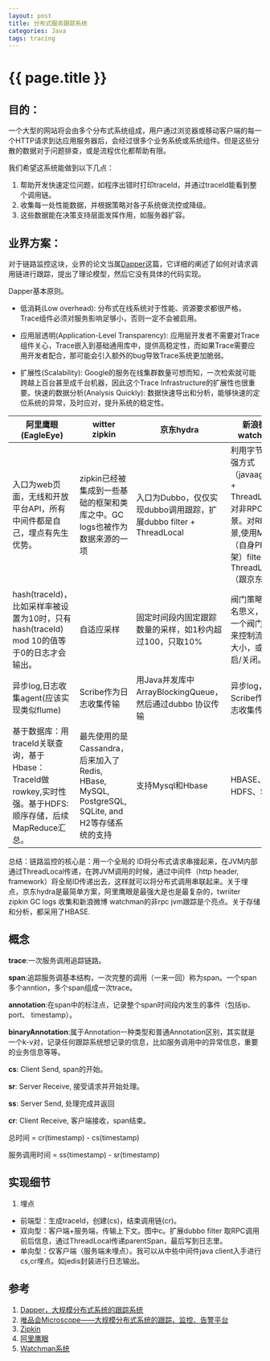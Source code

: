 ```yaml
---
layout: post
title: 分布式服务跟踪系统 
categories: Java
tags: tracing  
---
```


{{ page.title }}
================

## 目的：

一个大型的网站将会由多个分布式系统组成，用户通过浏览器或移动客户端的每一个HTTP请求到达应用服务器后，会经过很多个业务系统或系统组件。但是这些分散的数据对于问题排查，或是流程优化都帮助有限。

我们希望这系统能做到以下几点：

1. 帮助开发快速定位问题，如程序出错时打印traceId，并通过traceId能看到整个调用链。
2.  收集每一处性能数据，并根据策略对各子系统做流控或降级。
3.  这些数据能在决策支持层面发挥作用，如服务器扩容。

## 业界方案：
对于链路监控这块，业界的论文当属[Dapper](http://bigbully.github.io/Dapper-translation/)这篇，它详细的阐述了如何对请求调用链进行跟踪，提出了理论模型，然后它没有具体的代码实现。

Dapper基本原则。

* 低消耗(Low overhead): 分布式在线系统对于性能、资源要求都很严格，Trace组件必须对服务影响足够小，否则一定不会被启用。

* 应用层透明(Application-Level Transparency): 应用层开发者不需要对Trace组件关心，Trace嵌入到基础通用库中，提供高稳定性，而如果Trace需要应用开发者配合，那可能会引入额外的bug导致Trace系统更加脆弱。

* 扩展性(Scalability): Google的服务在线集群数量可想而知，一次检索就可能跨越上百台甚至成千台机器，因此这个Trace Infrastructure的扩展性也很重要。快速的数据分析(Analysis Quickly): 数据快速导出和分析，能够快速的定位系统的异常，及时应对，提升系统的稳定性。


阿里鹰眼(EagleEye) | witter zipkin | 京东hydra | 新浪微博 watchman |
--------------- | -------------   | ------------- | ------------- | 
入口为web页面，无线和开放平台API，所有中间件都是自己，埋点有先生优势。  | zipkin已经被集成到一些基础的框架和类库之中。GC logs也被作为数据来源的一项  | 入口为Dubbo，仅仅实现dubbo调用跟踪，扩展dubbo filter + ThreadLocal | 利用字节码增强方式（javaagent）+ ThreadLocal。对非RPC场景。对RPC场景,使用Motan（自身PRC框架）filter + ThreadLocal（跟京东类似）| 
hash(traceId)，比如采样率被设置为10时，只有hash(traceId) mod 10的值等于0的日志才会输出。| 自适应采样 | 固定时间段内固定跟踪数量的采样，如1秒内超过100，只取10% | 阀门策略，顾名思义，就像一个阀门，用来控制流量的大小，或是开启/关闭。 |
异步log,日志收集agent(应该实现类似flume) | Scribe作为日志收集传输 | 用Java并发库中ArrayBlockingQueue，然后通过dubbo 协议传输 | 异步log，Scribe作为日志收集传输 |
基于数据库：用traceId关联查询，基于Hbase：TraceId做rowkey,实时性强。基于HDFS:顺序存储，后续MapReduce汇总。| 最先使用的是Cassandra，后来加入了Redis, HBase, MySQL, PostgreSQL, SQLite, and H2等存储系统的支持 | 支持Mysql和Hbase | HBASE、HDFS、Storm |

总结：链路监控的核心是：用一个全局的 ID将分布式请求串接起来，在JVM内部通过ThreadLocal传递，在跨JVM调用的时候，通过中间件（http header, framework）将全局ID传递出去，这样就可以将分布式调用串联起来。关于埋点，京东hydra是最简单方案，阿里鹰眼是最强大是也是最复杂的，twriiter zipkin GC logs 收集和新浪微博 watchman的非rpc jvm跟踪是个亮点。关于存储和分析，都采用了HBASE.


## 概念
**trace**:一次服务调用追踪链路。

**span**:追踪服务调基本结构，一次完整的调用（一来一回）称为span。一个span 多个anntion，多个span组成一次trace。

**annotation**:在span中的标注点，记录整个span时间段内发生的事件（包括ip、port、 timestamp）。

**binaryAnnotation**:属于Annotation一种类型和普通Annotation区别，其实就是一个k-v对，记录任何跟踪系统想记录的信息，比如服务调用中的异常信息，重要的业务信息等等。

**cs**: Client Send, span的开始。

**sr**: Server Receive, 接受请求并开始处理。

**ss**: Server Send, 处理完成并返回

**cr**: Client Receive, 客户端接收，span结束。

总时间 = cr(timestamp) - cs(timestamp)

服务调用时间 = ss(timestamp) - sr(timestamp)

## 实现细节
1. 埋点
  * 前端型：生成traceId，创建(cs)，结束调用链(cr)。
  * 双向型：客户端+服务端，传输上下文。图中c。扩展dubbo filter 取RPC调用前后信息，通过ThreadLocal传递parentSpan，最后写到日志里。
  * 单向型：仅客户端（服务端未埋点）。我可以从中些中间件java client入手进行cs,cr埋点。如jedis封装进行日志输出。



## 参考
1. [Dapper，大规模分布式系统的跟踪系统](http://bigbully.github.io/Dapper-translation/)
2. [唯品会Microscope——大规模分布式系统的跟踪、监控、告警平台](http://blog.csdn.net/alex19881006/article/details/24381109)
3. [Zipkin](https://twitter.github.io/zipkin/)
4. [阿里鹰眼](http://wenku.baidu.com/link?url=xsorjRmT7vuIedegixzLF5uC4q5KooXqC-ePnPRKm1eunUDfnjU3vDlPkZqWgHbSCUJUIUivM8FnVCsMZcde0xTxCUu9t0DVFhDKLJdBQye)
5. [Watchman系统](http://www.infoq.com/cn/articles/weibo-watchman)



